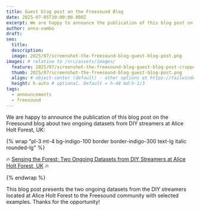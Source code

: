 ```yaml
---
title: Guest blog post on the Freesound Blog
date: 2025-07-05T10:00:00.000Z
excerpt: We are happy to announce the publication of this blog post on the Freesound blog about two ongoing datasets from DIY streamers at Alice Holt Forest, UK
author: anna-xambo
draft: 
seo:
  title:
  description:
  image: 2025/07/screenshot-the-freesound-blog-guest-blog-post.png
images: # relative to /src/assets/images/
  feature: 2025/07/screenshot-the-freesound-blog-guest-blog-post-cropped.png
  thumb: 2025/07/screenshot-the-freesound-blog-guest-blog-post.png
  align: # object-center (default) - other options at https://tailwindcss.com/docs/object-position
  height: h-auto # optional. Default = h-48 md:h-1/3
tags:
  - announcements
  - freesound
---
```


We are happy to announce the publication of this blog post on the Freesound blog about two ongoing datasets from DIY streamers at Alice Holt Forest, UK:

{% wrap "pl-3 mt-4 bg-indigo-100 border border-indigo-300 text-lg italic rounded-lg" %}

:fire: [Sensing the Forest: Two Ongoing Datasets from DIY Streamers at Alice Holt Forest, UK](https://blog.freesound.org/?p=2248) :fire: 

{% endwrap %}

This blog post presents the two ongoing datasets from the DIY streamers located at Alice Holt Forest to the Freesound community with selected examples. Thanks for the opportunity!